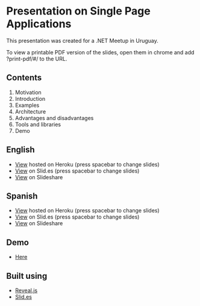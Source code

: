 Presentation on Single Page Applications
================

This presentation was created for a .NET Meetup in Uruguay. 

To view a printable PDF version of the slides, open them in chrome and add ?print-pdf/#/ to the URL.

Contents
---------
 1. Motivation
 2. Introduction
 3. Examples
 4. Architecture
 5. Advantages and disadvantages
 6. Tools and libraries
 7. Demo

English
---------
- [View](http://spa-presentation.herokuapp.com) hosted on Heroku (press spacebar to change slides)
- [View](http://slid.es/diegocard/single-page-applications-en) on Slid.es (press spacebar to change slides)
- [View](http://www.slideshare.net/dcslides/single-page-applications-english) on Slideshare

Spanish
---------
- [View](http://spa-presentation.herokuapp.com/ES/spa-es.html) hosted on Heroku (press spacebar to change slides)
- [View](https://slid.es/diegocard/single-page-applications) on Slid.es (press spacebar to change slides)
- [View](http://www.slideshare.net/dcslides/spa-25806613) on Slideshare

Demo
---------
- [Here](https://github.com/diegocard/PluralsightSpaJumpStartFinal)

Built using
---------
- [Reveal.js](http://lab.hakim.se/reveal-js/)
- [Slid.es](http://www.slid.es/)

